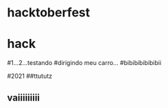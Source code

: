 # hacktoberfest
# hack
#1...2...testando
#dirigindo meu carro...
#bibibibibibibii

#2021 
##ttututz
## vaiiiiiiiii
